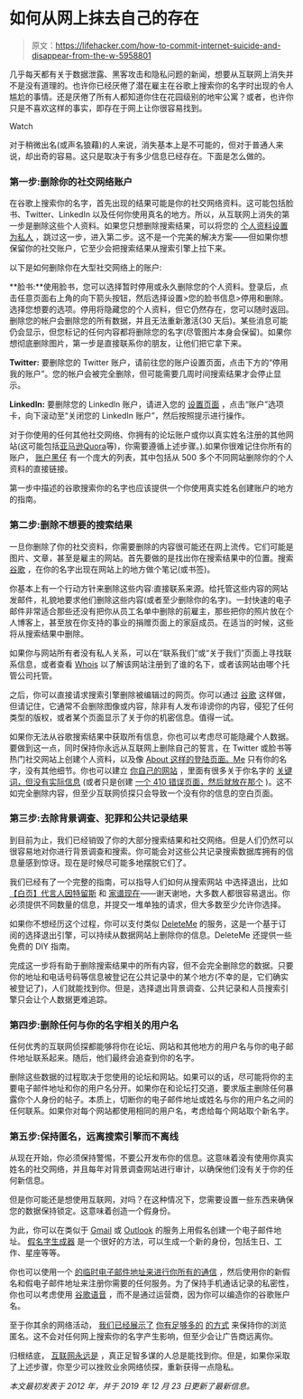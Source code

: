 # 如何从网上抹去自己的存在

> 原文：<https://lifehacker.com/how-to-commit-internet-suicide-and-disappear-from-the-w-5958801>

几乎每天都有关于数据泄露、黑客攻击和隐私问题的新闻，想要从互联网上消失并不是没有道理的。也许你已经厌倦了潜在雇主在谷歌上搜索你的名字时出现的令人尴尬的事情。还是厌倦了所有人都知道你住在花园级别的地牢公寓？或者，也许你只是不喜欢这样的事实，即存在于网上让你很容易找到。

Watch

对于稍微出名(或声名狼藉)的人来说，消失基本上是不可能的，但对于普通人来说，却出奇的容易。这只是取决于有多少信息已经存在。下面是怎么做的。

### **第一步:删除你的社交网络账户**

在谷歌上搜索你的名字，首先出现的结果可能是你的社交网络资料。这可能包括脸书、Twitter、LinkedIn 以及任何你使用真名的地方。所以，从互联网上消失的第一步是删除这些个人资料。如果您只想删除搜索结果，可以将您的 [个人资料设置为私人](https://lifehacker.com/the-always-up-to-date-guide-to-managing-your-facebook-p-5813990) ，跳过这一步，进入第二步。这不是一个完美的解决方案——但如果你想保留你的社交账户，它至少会把搜索结果从搜索引擎上拉下来。

以下是如何删除你在大型社交网络上的账户:

**脸书:**使用脸书，您可以选择暂时停用或永久删除您的个人资料。登录后，点击任意页面右上角的向下箭头按钮，然后选择设置>您的脸书信息>停用和删除。选择您想要的选项。停用将隐藏您的个人资料，但它仍然存在，您可以随时返回。删除您的帐户会删除您的所有数据，并且无法重新激活(30 天后)。某些消息可能仍会显示，但您标记的任何内容都将删除您的名字(尽管图片本身会保留)。如果你想彻底删除图片，第一步是直接联系你的朋友，让他们把它拿下来。

**Twitter:** 要删除您的 Twitter 账户，请前往您的账户设置页面，点击下方的“停用我的账户”。您的帐户会被完全删除，但可能需要几周时间搜索结果才会停止显示。

**LinkedIn:** 要删除您的 LinkedIn 账户，请进入您的 [设置页面](https://www.linkedin.com/settings/?tab=account&modal=nsettings-manage-email) ，点击“账户”选项卡，向下滚动至“关闭您的 LinkedIn 账户”，然后按照提示进行操作。

对于你使用的任何其他社交网络、你拥有的论坛账户或你以真实姓名注册的其他网站(这可能包括[亚马逊](http://www.amazon.com/gp/help/customer/display.html?asc_campaign=InlineText&asc_refurl=https://lifehacker.com/how-to-commit-internet-suicide-and-disappear-from-the-w-5958801&asc_source=&nodeId=565164&tag=kinjalifehackerlink-20)[Quora](http://www.quora.com/Quora-product/How-do-I-delete-my-Quora-account)等)，你需要遵循上述步骤。).如果你很难记住你所有的账户， [账户黑仔](http://www.accountkiller.com/en/) 有一个庞大的列表，其中包括从 500 多个不同网站删除你的个人资料的直接链接。

第一步中描述的谷歌搜索你的名字也应该提供一个你使用真实姓名创建账户的地方的指南。

### **第二步:删除不想要的搜索结果**

一旦你删除了你的社交资料，你需要删除的内容很可能还在网上流传。它们可能是图片、文章，甚至是雇主的网站。首先要做的是找出你在搜索结果中的位置。搜索 [谷歌](http://www.google.com/) ，在你的名字出现在网站上的地方做个笔记(或书签)。

你基本上有一个行动方针来删除这些内容:直接联系来源。给托管这些内容的网站发邮件，礼貌地要求他们删除这些内容(或者至少删除你的名字)。一封快速的电子邮件非常适合那些还没有把你从员工名单中删除的前雇主，那些把你的照片放在个人博客上，甚至放在你支持的事业的捐赠页面上的家庭成员。在适当的时候，这些将从搜索结果中删除。

如果你与网站所有者没有私人关系，可以在“联系我们”或“关于我们”页面上寻找联系信息，或者查看 [Whois](http://whois.domaintools.com/) 以了解该网站注册到了谁的名下，或者该网站由哪个托管公司托管。

之后，你可以直接请求搜索引擎删除被编辑过的网页。你可以通过 [谷歌](http://support.google.com/webmasters/bin/answer.py?hl=en&answer=164734) 这样做，但请记住，它通常不会删除图像或内容，除非有人发布诽谤你的内容，侵犯了任何类型的版权，或者某个页面显示了关于你的机密信息。值得一试。

如果你无法从谷歌搜索结果中获取所有信息，你也可以考虑尽可能隐藏个人数据。要做到这一点，同时保持你永远从互联网上删除自己的誓言，在 Twitter 或脸书等热门社交网站上创建个人资料，以及像 [About 这样的登陆页面。Me](https://about.me/) 只有你的名字，没有其他细节。你也可以建立 [你自己的网站](http://lifehacker.com/geek-to-live-have-a-say-in-what-google-says-about-you-152444) ，里面有很多关于你名字的 [关键词，但没有实际信息](http://lifehacker.com/linkedin-wordpress-vimeo-and-other-sites-you-should-5931303) (或者只是创建 [一个 410 错误页面，然后就放在那个](http://www.hanselman.com/blog/410GoneThoughtsOnMarkDiveintomarkPilgrimsAndWhysInfosuicides.aspx) )。这不如完全删除内容，但至少互联网侦探只会导致一个没有你的信息的空白页面。

### **第三步:去除背景调查、犯罪和公共记录结果**

到目前为止，我们已经销毁了你的大部分搜索结果和社交网络。但是人们仍然可以很容易地对你进行背景调查和搜索。你可能会对这些公共记录搜索数据库拥有的信息量感到惊讶。现在是时候尽可能多地摆脱它们了。

我们已经有了一个完整的指南，可以指导人们如何从搜索网站 中选择退出，比如 [【白页】](https://www.whitepages.com/suppression_requests)[代言人](https://www.spokeo.com/optout)[因特留斯](http://www.intelius.com/) 和 [家谱现在](https://www.familytreenow.com/optout)——谢天谢地，大多数人都很容易退出。你必须提供不同数量的信息，并提交一堆单独的请求，但大多数至少允许你选择。

如果你不想经历这个过程，你可以支付类似 [DeleteMe](https://joindeleteme.com/) 的服务，这是一个基于订阅的选择退出引擎，可以持续从数据网站上删除你的信息。DeleteMe 还提供一些免费的 DIY 指南。

完成这一步将有助于删除搜索结果中的所有内容，但不会完全删除您的数据。只要你的地址和电话号码等信息被登记在公共记录中的某个地方(不幸的是，它们确实被登记了)，人们就能找到你。但是，选择退出背景调查、公共记录和人员搜索引擎只会让个人数据更难追踪。

### **第四步:删除任何与你的名字**相关的用户名

任何优秀的互联网侦探都能够将你在论坛、网站和其他地方的用户名与你的电子邮件地址联系起来。随后，他们最终会追查到你的名字。

删除这些数据的过程取决于您使用的论坛和网站。如果可以的话，尽可能将你的主要电子邮件地址和你的用户名分开。如果你在和论坛打交道，要求版主删除任何暴露你个人身份的帖子。本质上，切断你的电子邮件地址或姓名与你的用户名之间的任何联系。如果你对每个网站都使用相同的用户名，考虑给每个网站取个新名字。

### **第五步:保持匿名，远离搜索引擎而不离线**

从现在开始，你必须保持警惕，不要公开发布你的信息。这意味着没有使用你真实姓名的社交网络，并且每年对背景调查网站进行审计，以确保他们没有关于你的任何新信息。

但是你可能还是想使用互联网，对吗？在这种情况下，您需要设置一些东西来确保您的数据保持锁定。这意味着创造一个假身份。

为此，你可以在类似于 [Gmail](https://mail.google.com/) 或 [Outlook](https://login.live.com/) 的服务上用假名创建一个电子邮件地址。 [假名字生成器](http://www.fakenamegenerator.com/index.php) 是一个很好的方法，可以生成一个新的身份，包括生日、工作、星座等等。

你也可以使用一个 [的临时电子邮件地址来进行你所有的通信](https://lifehacker.com/how-do-you-keep-your-email-address-private-5306452) ，然后使用你的新假名和假电子邮件地址来注册你需要的任何服务。为了保持手机通话记录的私密性，你也可以考虑使用 [谷歌语音](https://www.google.com/voice) ，而不是通过运营商，因为你可以编造你的谷歌账户名。

至于你其余的网络活动， [我们已经展示了](https://lifehacker.com/how-to-really-browse-without-leaving-a-trace-5395267) [你有足够多的](http://lifehacker.com/everyones-trying-to-track-what-you-do-on-the-web-heres-5887140) [的方式](http://lifehacker.com/browse-like-bond-use-any-computer-without-leaving-a-tr-5916551) 来保持你的浏览匿名。这不会对任何网上搜索你的名字产生影响，但至少会让广告商远离你。

归根结底， [互联网永远是](http://archive.org/) ，真正足智多谋的人总是能找到你。但是，如果你采取了上述步骤，你至少可以挫败业余网络侦探，重新获得一点隐私。

*本文最初发表于 2012 年，并于 2019 年 12 月 23 日更新了最新信息。*